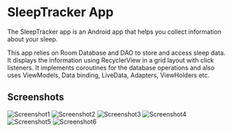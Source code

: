 # SleepTracker App

The SleepTracker app is an Android app that helps you collect information about your sleep. 

This app relies on Room Database and DAO to store and access sleep data.
It displays the information using RecyclerView in a grid layout with click listeners.
It implements coroutines for the database operations and also uses ViewModels, Data binding, LiveData, Adapters, ViewHolders etc.


## Screenshots

![Screenshot1](screenshots/Screenshot_1.png) ![Screenshot2](screenshots/Screenshot_2.png)
![Screenshot3](screenshots/Screenshot_3.png) 
![Screenshot4](screenshots/Screenshot_4.png)
![Screenshot5](screenshots/Screenshot_5.png) ![Screenshot6](screenshots/Screenshot_6.png)

